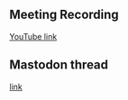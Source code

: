 ## Meeting Recording

[YouTube link](https://youtu.be/epSPCnKghR4?si=Waz8nI4YFPi6g9gQ)

## Mastodon thread

[link](https://neuromatch.social/@OREL/112425524247441924)

